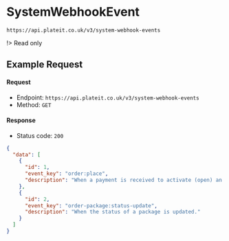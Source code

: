 # SystemWebhookEvent

`https://api.plateit.co.uk/v3/system-webhook-events`

!> Read only

## Example Request

<!-- tabs:start -->

#### **Request**

* Endpoint: `https://api.plateit.co.uk/v3/system-webhook-events`
* Method: `GET`

#### **Response**

* Status code: `200`

```json
{
  "data": [
    {
      "id": 1,
      "event_key": "order:place",
      "description": "When a payment is received to activate (open) an external or internal draft order. Required to notify a customer of a successful order placement."
    },
    {
      "id": 2,
      "event_key": "order-package:status-update",
      "description": "When the status of a package is updated."
    }
  ]
}
```

<!-- tabs:end -->